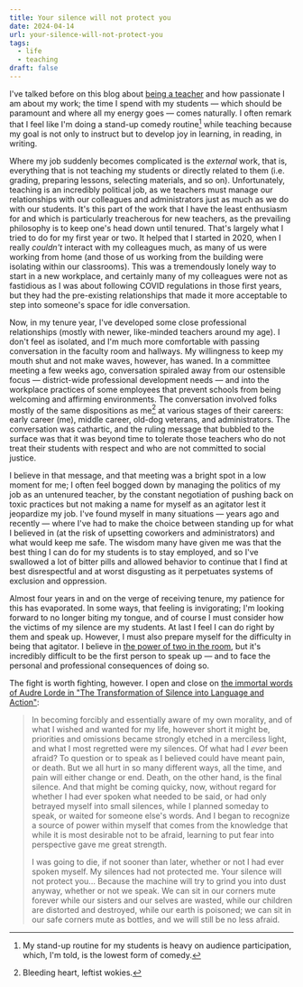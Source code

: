 ```yaml
---
title: Your silence will not protect you
date: 2024-04-14
url: your-silence-will-not-protect-you
tags:
  - life
  - teaching
draft: false
---
```

I've talked before on this blog about [being a teacher](../on-teaching/) and how passionate I am about my work; the time I spend with my students — which should be paramount and where all my energy goes — comes naturally. I often remark that I feel like I'm doing a stand-up comedy routine[^1] while teaching because my goal is not only to instruct but to develop joy in learning, in reading, in writing.

Where my job suddenly becomes complicated is the *external* work, that is, everything that is not teaching my students or directly related to them (i.e. grading, preparing lessons, selecting materials, and so on). Unfortunately, teaching is an incredibly political job, as we teachers must manage our relationships with our colleagues and administrators just as much as we do with our students. It's this part of the work that I have the least enthusiasm for and which is particularly treacherous for new teachers, as the prevailing philosophy is to keep one's head down until tenured. That's largely what I tried to do for my first year or two. It helped that I started in 2020, when I really *couldn't* interact with my colleagues much, as many of us were working from home (and those of us working from the building were isolating within our classrooms). This was a tremendously lonely way to start in a new workplace, and certainly many of my colleagues were not as fastidious as I was about following COVID regulations in those first years, but they had the pre-existing relationships that made it more acceptable to step into someone's space for idle conversation.

Now, in my tenure year, I've developed some close professional relationships (mostly with newer, like-minded teachers around my age). I don't feel as isolated, and I'm much more comfortable with passing conversation in the faculty room and hallways. My willingness to keep my mouth shut and not make waves, however, has waned. In a committee meeting a few weeks ago, conversation spiraled away from our ostensible focus — district-wide professional development needs — and into the workplace practices of some employees that prevent schools from being welcoming and affirming environments. The conversation involved folks mostly of the same dispositions as me[^2] at various stages of their careers: early career (me), middle career, old-dog veterans, and administrators. The conversation was cathartic, and the ruling message that bubbled to the surface was that it was beyond time to tolerate those teachers who do not treat their students with respect and who are not committed to social justice.

I believe in that message, and that meeting was a bright spot in a low moment for me; I often feel bogged down by managing the politics of my job as an untenured teacher, by the constant negotiation of pushing back on toxic practices but not making a name for myself as an agitator lest it jeopardize my job. I've found myself in many situations — years ago and recently — where I've had to make the choice between standing up for what I believed in (at the risk of upsetting coworkers and administrators) and what would keep me safe. The wisdom many have given me was that the best thing I can do for my students is to stay employed, and so I've swallowed a lot of bitter pills and allowed behavior to continue that I find at best disrespectful and at worst disgusting as it perpetuates systems of exclusion and oppression.

Almost four years in and on the verge of receiving tenure, my patience for this has evaporated. In some ways, that feeling is invigorating; I'm looking forward to no longer biting my tongue, and of course I must consider how the victims of my silence are my students. At last I feel I can do right by them and speak up. However, I must also prepare myself for the difficulty in being that agitator. I believe in [the power of two in the room](https://www.ted.com/talks/micah_wonjoon_kessel_two_in_the_room_radical_change_without_changing_radicals), but it's incredibly difficult to be the first person to speak up — and to face the personal and professional consequences of doing so.

The fight is worth fighting, however. I open and close on [the immortal words of Audre Lorde in "The Transformation of Silence into Language and Action"](https://caps.sfsu.edu/sites/default/files/documents/Audre%20Lorde%20-%20Silence%20Into%20Action.pdf):

> In becoming forcibly and essentially aware of my own morality, and of what I wished and wanted for my life, however short it might be, priorities and omissions became strongly etched in a merciless light, and what I most regretted were my silences. Of what had I *ever* been afraid? To question or to speak as I believed could have meant pain, or death. But we all hurt in so many different ways, all the time, and pain will either change or end. Death, on the other hand, is the final silence. And that might be coming quicky, now, without regard for whether I had ever spoken what needed to be said, or had only betrayed myself into small silences, while I planned someday to speak, or waited for someone else's words. And I began to recognize a source of power within myself that comes from the knowledge that while it is most desirable not to be afraid, learning to put fear into perspective gave me great strength.
> 
> I was going to die, if not sooner than later, whether or not I had ever spoken myself. My silences had not protected me. Your silence will not protect you... Because the machine will try to grind you into dust anyway, whether or not we speak. We can sit in our corners mute forever while our sisters and our selves are wasted, while our children are distorted and destroyed, while our earth is poisoned; we can sit in our safe corners mute as bottles, and we will still be no less afraid.

[^1]: My stand-up routine for my students is heavy on audience participation, which, I'm told, is the lowest form of comedy.
[^2]: Bleeding heart, leftist wokies.